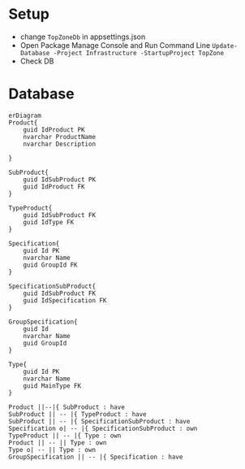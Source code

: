# Setup
- change `TopZoneDb` in appsettings.json
- Open Package Manage Console and Run Command Line `Update-Database -Project Infrastructure -StartupProject TopZone`
- Check DB

# Database
```mermaid
erDiagram
Product{
    guid IdProduct PK
    nvarchar ProductName
    nvarchar Description

}

SubProduct{
    guid IdSubProduct PK
    guid IdProduct FK
}

TypeProduct{
    guid IdSubProduct FK
    guid IdType FK
}

Specification{
    guid Id PK
    nvarchar Name
    guid GroupId FK
}

SpecificationSubProduct{
    guid IdSubProduct FK
    guid IdSpecification FK
}

GroupSpecification{
    guid Id
    nvarchar Name
    guid GroupId
}

Type{
    guid Id PK
    nvarchar Name 
    guid MainType FK
}

Product ||--|{ SubProduct : have
SubProduct || -- |{ TypeProduct : have
SubProduct || -- |{ SpecificationSubProduct : have
Specification o| -- |{ SpecificationSubProduct : own
TypeProduct || -- |{ Type : own
Product || -- || Type : own
Type o| -- || Type : own
GroupSpecification || -- |{ Specification : have

```